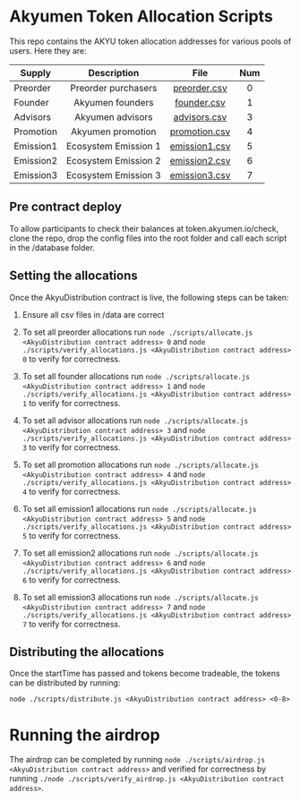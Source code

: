 # Akyumen Token Allocation Scripts

This repo contains the AKYU token allocation addresses for various pools of users. Here they are:

| Supply        | Description           | File  | Num |
| ------------- |:-------------:|:-----:|:----:|
| Preorder | Preorder purchasers | [preorder.csv](/data/preorder.csv) | 0 |
| Founder | Akyumen founders | [founder.csv](/data/founder.csv) | 1 |
| Advisors | Akyumen advisors | [advisors.csv](/data/advisors.csv)| 3 |
| Promotion | Akyumen promotion | [promotion.csv](/data/promotion.csv) | 4 |
| Emission1 | Ecosystem Emission 1 | [emission1.csv](/data/emission1.csv) | 5 |
| Emission2 | Ecosystem Emission 2 | [emission2.csv](/data/emission2.csv) | 6 |
| Emission3 | Ecosystem Emission 3 | [emission3.csv](data/emission3.csv) | 7 |

## Pre contract deploy

To allow participants to check their balances at token.akyumen.io/check, clone the repo, drop the config files into the root folder and call each script in the /database folder.

## Setting the allocations

Once the AkyuDistribution contract is live, the following steps can be taken:

1) Ensure all csv files in /data are correct

2) To set all preorder allocations run `node ./scripts/allocate.js <AkyuDistribution contract address> 0` and `node ./scripts/verify_allocations.js <AkyuDistribution contract address> 0` to verify for correctness.

3) To set all founder allocations run `node ./scripts/allocate.js <AkyuDistribution contract address> 1` and `node ./scripts/verify_allocations.js <AkyuDistribution contract address> 1` to verify for correctness.

4) To set all advisor allocations run `node ./scripts/allocate.js <AkyuDistribution contract address> 3` and `node ./scripts/verify_allocations.js <AkyuDistribution contract address> 3` to verify for correctness.

5) To set all promotion allocations run `node ./scripts/allocate.js <AkyuDistribution contract address> 4` and `node ./scripts/verify_allocations.js <AkyuDistribution contract address> 4` to verify for correctness.

6) To set all emission1 allocations run `node ./scripts/allocate.js <AkyuDistribution contract address> 5` and `node ./scripts/verify_allocations.js <AkyuDistribution contract address> 5` to verify for correctness.

7) To set all emission2 allocations run `node ./scripts/allocate.js <AkyuDistribution contract address> 6` and `node ./scripts/verify_allocations.js <AkyuDistribution contract address> 6` to verify for correctness.

8) To set all emission3 allocations run `node ./scripts/allocate.js <AkyuDistribution contract address> 7` and `node ./scripts/verify_allocations.js <AkyuDistribution contract address> 7` to verify for correctness.

## Distributing the allocations

Once the startTime has passed and tokens become tradeable, the tokens can be distributed by running:

`node ./scripts/distribute.js <AkyuDistribution contract address> <0-8>`

# Running the airdrop

The airdrop can be completed by running `node ./scripts/airdrop.js <AkyuDistribution contract address>` and verified for correctness by running `./node ./scripts/verify_airdrop.js <AkyuDistribution contract address>`.
